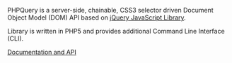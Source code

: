 PHPQuery is a server-side, chainable, CSS3 selector driven Document Object Model (DOM) API based on [jQuery JavaScript Library](http://jquery.com/).

Library is written in PHP5 and provides additional Command Line Interface (CLI). 

[Documentation and API](http://code.google.com/p/phpquery/)